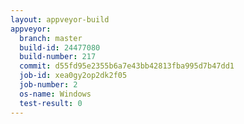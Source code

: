 ```yaml
---
layout: appveyor-build
appveyor:
  branch: master
  build-id: 24477080
  build-number: 217
  commit: d55fd95e2355b6a7e43bb42813fba995d7b47dd1
  job-id: xea0gy2op2dk2f05
  job-number: 2
  os-name: Windows
  test-result: 0
---
```


